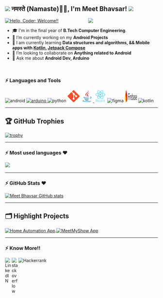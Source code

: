 <h2><img src="https://emojis.slackmojis.com/emojis/images/1531849430/4246/blob-sunglasses.gif?1531849430" width="30"/> नमस्ते (Namaste)🙏🏻, I'm Meet Bhavsar! <img src="https://media.giphy.com/media/12oufCB0MyZ1Go/giphy.gif" width="50"></h2>
<img align='right' src="https://media.giphy.com/media/M9gbBd9nbDrOTu1Mqx/giphy.gif" width="230">

[![Hello, Coder; Welcome!!](https://img.shields.io/badge/Hello,Coder!-Welcome-orange.svg?style=flat&logo=github)](https://github.com/meet2602/meet2602/) 
<br>

- 🎓 I'm in the final year of **B.Tech Computer Engineering**.
- 🔭 I’m currently working on my **Android Projects**
- 🧠 I am currently learning **Data structures and algorithms, && Mobile apps with [Kotlin](https://developer.android.com/kotlin), [Jetpack Compose](https://developer.android.com/jetpack/compose/tutorial)**
- 👯 I’m looking to collaborate on **Anything related to Android**
- 💬 Ask me about **Android Dev, Arduino**
<!-- - 📫 How to reach me: **@gmail.com** -->
<!-- - 🎯 I’m focusing on **Tech** -->

<br>

### :zap: Languages and Tools

<p align="left">
<img src="https://raw.githubusercontent.com/gilbarbara/logos/master/logos/android-icon.svg" alt="android" width="40" height="40"/>
 <a href="https://www.arduino.cc/" target="_blank" rel="noreferrer"> <img src="https://cdn.worldvectorlogo.com/logos/arduino-1.svg" alt="arduino" width="40" height="40"/> </a> 
<img src="https://github.com/gilbarbara/logos/blob/master/logos/python.svg" alt="python" width="40" height="40"/>
<img src="https://github.com/devicons/devicon/blob/master/icons/git/git-plain.svg" alt="git" width="40" height="40"/>
<a href="https://www.java.com" target="_blank"> <img src="https://raw.githubusercontent.com/devicons/devicon/master/icons/java/java-original.svg" alt="java" width="40" height="40"/> </a>
 <img src="https://raw.githubusercontent.com/devicons/devicon/master/icons/react/react-original-wordmark.svg" alt="react" width="40" height="40"/>
<img src="https://raw.githubusercontent.com/gilbarbara/logos/master/logos/figma.svg" alt="figma" width="40" height="40"/> 
<img src="https://raw.githubusercontent.com/gilbarbara/logos/master/logos/firebase.svg" alt="Firebase" width="40" height="40"/>
<img src="https://raw.githubusercontent.com/gilbarbara/logos/master/logos/kotlin.svg" alt="kotlin" widht="40" height="40" /></p><hr>

## 🏆 GitHub Trophies
[![trophy](https://github-profile-trophy.vercel.app/?username=meet2602&theme=discord&column=7&margin-w=15&margin-h=5)](https://github.com/meet2602/)
<hr>

### :zap: Most used languages ❤️ 

<img  src= "https://github-readme-stats.vercel.app/api/top-langs/?username=meet2602&layout=compact&hide=html&theme=highcontrast">
<hr>

### :zap: GitHub Stats ❤️ 

[![Meet Bhavsar GitHub stats](https://github-readme-stats.vercel.app/api?username=meet2602&theme=dark&show_icons=true)](https://github.com/meet2602/)
<br>
<hr>

## 🗂️ Highlight Projects

<a href="https://github.com/meet2602/HomeAutomationApp">
  <img align="center" src="https://github-readme-stats.vercel.app/api/pin/?username=meet2602&repo=HomeAutomationApp&show_icons=true&line_height=27&title_color=6aa6f8&text_color=8a919a&icon_color=6aa6f8&bg_color=22272e" alt="Home Automation App" />
</a>

<a href="https://github.com/meet2602/MeetMyShow">
  <img align="center" src="https://github-readme-stats.vercel.app/api/pin/?username=meet2602&repo=MeetMyShow&show_icons=true&line_height=27&title_color=6aa6f8&text_color=8a919a&icon_color=6aa6f8&bg_color=22272e" alt="MeetMyShow App" />
</a>
<br>
<hr>

### :zap: Know More!! 

<a href="https://www.linkedin.com/in/meet-bhavsar-988b48221/">
  <img align="left" alt="LinkedIN" width="22px" src="https://raw.githubusercontent.com/peterthehan/peterthehan/master/assets/linkedin.svg" />
</a>
<a href="https://stackoverflow.com/users/13082664">
  <img align="left" alt="stackoverflow" width="22px" src="https://raw.githubusercontent.com/rahuldkjain/github-profile-readme-generator/master/src/images/icons/Social/stack-overflow.svg" />
</a>
<a href="https://www.hackerrank.com/meetbhavsar2602?hr_r=1">
  <img align="left" alt="Hackerrank" src="https://img.shields.io/badge/-Hackerrank-2EC866?style=for-the-badge&logo=HackerRank&logoColor=white" />
</a>

